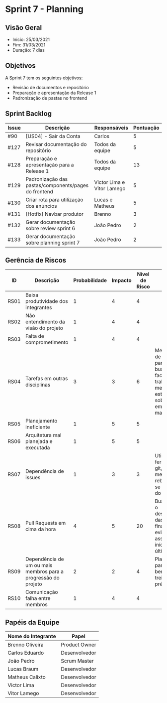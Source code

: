 # Sprint 7 - Planning

## Visão Geral
- Inicio: 25/03/2021
- Fim: 31/03/2021
- Duração: 7 dias
 
## Objetivos
A Sprint 7 tem os seguintes objetivos:

- Revisão de documentos e repositório
- Preparação e apresentação da Release 1
- Padronização de pastas no frontend

## Sprint Backlog
| Issue | Descrição | Responsáveis | Pontuação
|--|--|--|--|
|#90|[US04] - Sair da Conta|Carlos|5
|#127|Revisar documentação do repositório|Todos da equipe|5
|#128|Preparação e apresentação para a Release 1|Todos da equipe|13
|#129|Padronização das pastas/components/pages do frontend|Victor Lima e Vitor Lamego|5
|#130|Criar rota para utilização dos anúncios|Lucas e Matheus|5
|#131|[Hotfix] Navbar produtor|Brenno|3
|#132|Gerar documentação sobre review sprint 6|João Pedro|2
|#133|Gerar documentação sobre planning sprint 7|João Pedro|2

## Gerência de Riscos
| ID | Descrição | Probabilidade | Impacto | Nível de Risco | Ação
|--|--|--|--|--|--|
|RS01|Baixa produtividade dos integrantes|1|4|4|
|RS02|Não entendimento da visão do projeto|1|4|4|
|RS03|Falta de comprometimento|1|4|4|
|RS04|Tarefas em outras disciplinas|3|3|6|Melhor divisão de issues e pareamentos buscando facilitar o trabalho para os membros que estiverem sobrecarregados em outras matérias
|RS05|Planejamento ineficiente|1|5|5|
|RS06|Arquitetura mal planejada e executada|1|5|5|
|RS07|Dependência de issues|1|3|3|Utilizar de ferramentas do git, como o merge e o rebase, para não se perder o rítmo do projeto
|RS08|Pull Requests em cima da hora|4|5|20|Buscar começar o desenvolvimento das issues no final de semana evitando-se assim o seu início nos últimos dias 
|RS09|Dependência de um ou mais membros para a progressão do projeto|2|2|4|Planejamento de pareamentos bem feito e treinamentos prévios
|RS10|Comunicação falha entre membros|1|4|4|

## Papéis da Equipe
| Nome do Integrante | Papel |
|--|--|
|Brenno Oliveira|Product Owner
|Carlos Eduardo|Desenvolvedor
|João Pedro|Scrum Master
|Lucas Braum|Desenvolvedor
|Matheus Calixto|Desenvolvedor
|Victor Lima|Desenvolvedor
|Vitor Lamego|Desenvolvedor
